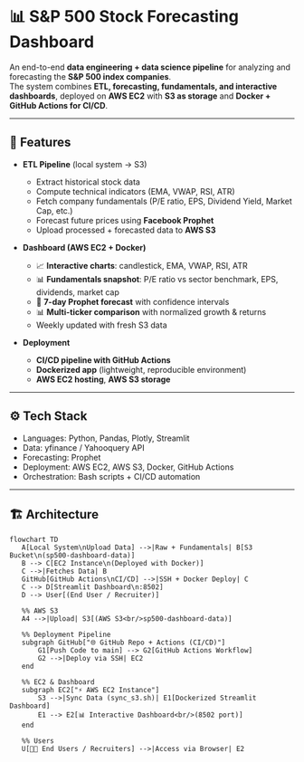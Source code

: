 # 📊 S&P 500 Stock Forecasting Dashboard

An end-to-end **data engineering + data science pipeline** for analyzing and forecasting the **S&P 500 index companies**.  
The system combines **ETL, forecasting, fundamentals, and interactive dashboards**, deployed on **AWS EC2** with **S3 as storage** and **Docker + GitHub Actions for CI/CD**.

---

## 🚀 Features
- **ETL Pipeline** (local system → S3)
  - Extract historical stock data
  - Compute technical indicators (EMA, VWAP, RSI, ATR)
  - Fetch company fundamentals (P/E ratio, EPS, Dividend Yield, Market Cap, etc.)
  - Forecast future prices using **Facebook Prophet**
  - Upload processed + forecasted data to **AWS S3**

- **Dashboard (AWS EC2 + Docker)**
  - 📈 **Interactive charts**: candlestick, EMA, VWAP, RSI, ATR
  - 📊 **Fundamentals snapshot**: P/E ratio vs sector benchmark, EPS, dividends, market cap
  - 🔮 **7-day Prophet forecast** with confidence intervals
  - 📊 **Multi-ticker comparison** with normalized growth & returns
  - Weekly updated with fresh S3 data

- **Deployment**
  - **CI/CD pipeline with GitHub Actions**
  - **Dockerized app** (lightweight, reproducible environment)
  - **AWS EC2 hosting**, **AWS S3 storage**

---

## ⚙️ Tech Stack
  - Languages: Python, Pandas, Plotly, Streamlit
  - Data: yfinance / Yahooquery API
  - Forecasting: Prophet
  - Deployment: AWS EC2, AWS S3, Docker, GitHub Actions
  - Orchestration: Bash scripts + CI/CD automation

---
## 🏗️ Architecture
 ```mermaid
flowchart TD
    A[Local System\nUpload Data] -->|Raw + Fundamentals| B[S3 Bucket\n(sp500-dashboard-data)]
    B --> C[EC2 Instance\n(Deployed with Docker)]
    C -->|Fetches Data| B
    GitHub[GitHub Actions\nCI/CD] -->|SSH + Docker Deploy| C
    C --> D[Streamlit Dashboard\n:8502]
    D --> User[(End User / Recruiter)]

    %% AWS S3
    A4 -->|Upload| S3[(AWS S3<br/>sp500-dashboard-data)]

    %% Deployment Pipeline
    subgraph GitHub["🌐 GitHub Repo + Actions (CI/CD)"]
        G1[Push Code to main] --> G2[GitHub Actions Workflow]
        G2 -->|Deploy via SSH| EC2
    end

    %% EC2 & Dashboard
    subgraph EC2["⚡ AWS EC2 Instance"]
        S3 -->|Sync Data (sync_s3.sh)| E1[Dockerized Streamlit Dashboard]
        E1 --> E2[📊 Interactive Dashboard<br/>(8502 port)]
    end

    %% Users
    U[👨‍💻 End Users / Recruiters] -->|Access via Browser| E2
